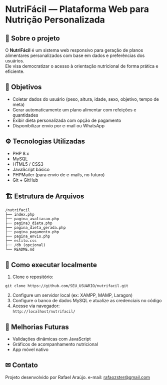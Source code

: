 # NutriFácil — Plataforma Web para Nutrição Personalizada

## 🌟 Sobre o projeto
O **NutriFácil** é um sistema web responsivo para geração de planos alimentares personalizados com base em dados e preferências dos usuários.  
Ele visa democratizar o acesso à orientação nutricional de forma prática e eficiente.

## 🎯 Objetivos
- Coletar dados do usuário (peso, altura, idade, sexo, objetivo, tempo de meta)
- Gerar automaticamente um plano alimentar com refeições e quantidades
- Exibir dieta personalizada com opção de pagamento
- Disponibilizar envio por e-mail ou WhatsApp

## ⚙ Tecnologias Utilizadas
- PHP 8.x
- MySQL
- HTML5 / CSS3
- JavaScript básico
- PHPMailer (para envio de e-mails, no futuro)
- Git + GitHub

## 🏗 Estrutura de Arquivos
```
/nutrifacil
├── index.php
├── pagina_avaliacao.php
├── pagina3_dieta.php
├── pagina_dieta_gerada.php
├── pagina_pagamento.php
├── pagina_envio.php
├── estilo.css
├── /db (opcional)
└── README.md
```

## 🚀 Como executar localmente
1. Clone o repositório:  
```
git clone https://github.com/SEU_USUARIO/nutrifacil.git
```
2. Configure um servidor local (ex: XAMPP, MAMP, Laragon)
3. Configure o banco de dados MySQL e atualize as credenciais no código
4. Acesse via navegador:  
`http://localhost/nutrifacil/`

## 📌 Melhorias Futuras
- Validações dinâmicas com JavaScript
- Gráficos de acompanhamento nutricional
- App móvel nativo

## ✉ Contato
Projeto desenvolvido por Rafael Araújo.
e-mail: rafaozster@gmail.com

